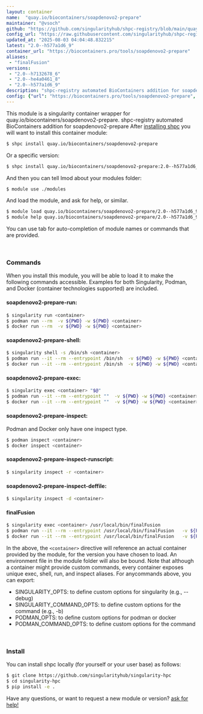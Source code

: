 ```yaml
---
layout: container
name:  "quay.io/biocontainers/soapdenovo2-prepare"
maintainer: "@vsoch"
github: "https://github.com/singularityhub/shpc-registry/blob/main/quay.io/biocontainers/soapdenovo2-prepare/container.yaml"
config_url: "https://raw.githubusercontent.com/singularityhub/shpc-registry/main/quay.io/biocontainers/soapdenovo2-prepare/container.yaml"
updated_at: "2025-08-03 04:04:48.832215"
latest: "2.0--h577a1d6_9"
container_url: "https://biocontainers.pro/tools/soapdenovo2-prepare"
aliases:
 - "finalFusion"
versions:
 - "2.0--h7132678_6"
 - "2.0--he4a0461_8"
 - "2.0--h577a1d6_9"
description: "shpc-registry automated BioContainers addition for soapdenovo2-prepare"
config: {"url": "https://biocontainers.pro/tools/soapdenovo2-prepare", "maintainer": "@vsoch", "description": "shpc-registry automated BioContainers addition for soapdenovo2-prepare", "latest": {"2.0--h577a1d6_9": "sha256:e64728de81f9917e41f56aa2455b187d4e565f0aa768473f99530bd28a7b3b35"}, "tags": {"2.0--h7132678_6": "sha256:d25bea9c5457bb13a0ad5254599bb545f555d99900ac9e01c13431443dd76d61", "2.0--he4a0461_8": "sha256:db855622ff18f988bb3b907d7bc7c510a8e38b7db47e11904a9d0ab707d32622", "2.0--h577a1d6_9": "sha256:e64728de81f9917e41f56aa2455b187d4e565f0aa768473f99530bd28a7b3b35"}, "docker": "quay.io/biocontainers/soapdenovo2-prepare", "aliases": {"finalFusion": "/usr/local/bin/finalFusion"}}
---
```


This module is a singularity container wrapper for quay.io/biocontainers/soapdenovo2-prepare.
shpc-registry automated BioContainers addition for soapdenovo2-prepare
After [installing shpc](#install) you will want to install this container module:


```bash
$ shpc install quay.io/biocontainers/soapdenovo2-prepare
```

Or a specific version:

```bash
$ shpc install quay.io/biocontainers/soapdenovo2-prepare:2.0--h577a1d6_9
```

And then you can tell lmod about your modules folder:

```bash
$ module use ./modules
```

And load the module, and ask for help, or similar.

```bash
$ module load quay.io/biocontainers/soapdenovo2-prepare/2.0--h577a1d6_9
$ module help quay.io/biocontainers/soapdenovo2-prepare/2.0--h577a1d6_9
```

You can use tab for auto-completion of module names or commands that are provided.

<br>

### Commands

When you install this module, you will be able to load it to make the following commands accessible.
Examples for both Singularity, Podman, and Docker (container technologies supported) are included.

#### soapdenovo2-prepare-run:

```bash
$ singularity run <container>
$ podman run --rm  -v ${PWD} -w ${PWD} <container>
$ docker run --rm  -v ${PWD} -w ${PWD} <container>
```

#### soapdenovo2-prepare-shell:

```bash
$ singularity shell -s /bin/sh <container>
$ podman run --it --rm --entrypoint /bin/sh  -v ${PWD} -w ${PWD} <container>
$ docker run --it --rm --entrypoint /bin/sh  -v ${PWD} -w ${PWD} <container>
```

#### soapdenovo2-prepare-exec:

```bash
$ singularity exec <container> "$@"
$ podman run --it --rm --entrypoint ""  -v ${PWD} -w ${PWD} <container> "$@"
$ docker run --it --rm --entrypoint ""  -v ${PWD} -w ${PWD} <container> "$@"
```

#### soapdenovo2-prepare-inspect:

Podman and Docker only have one inspect type.

```bash
$ podman inspect <container>
$ docker inspect <container>
```

#### soapdenovo2-prepare-inspect-runscript:

```bash
$ singularity inspect -r <container>
```

#### soapdenovo2-prepare-inspect-deffile:

```bash
$ singularity inspect -d <container>
```


#### finalFusion

```bash
$ singularity exec <container> /usr/local/bin/finalFusion
$ podman run --it --rm --entrypoint /usr/local/bin/finalFusion   -v ${PWD} -w ${PWD} <container> -c " $@"
$ docker run --it --rm --entrypoint /usr/local/bin/finalFusion   -v ${PWD} -w ${PWD} <container> -c " $@"
```



In the above, the `<container>` directive will reference an actual container provided
by the module, for the version you have chosen to load. An environment file in the
module folder will also be bound. Note that although a container
might provide custom commands, every container exposes unique exec, shell, run, and
inspect aliases. For anycommands above, you can export:

 - SINGULARITY_OPTS: to define custom options for singularity (e.g., --debug)
 - SINGULARITY_COMMAND_OPTS: to define custom options for the command (e.g., -b)
 - PODMAN_OPTS: to define custom options for podman or docker
 - PODMAN_COMMAND_OPTS: to define custom options for the command

<br>

### Install

You can install shpc locally (for yourself or your user base) as follows:

```bash
$ git clone https://github.com/singularityhub/singularity-hpc
$ cd singularity-hpc
$ pip install -e .
```

Have any questions, or want to request a new module or version? [ask for help!](https://github.com/singularityhub/singularity-hpc/issues)